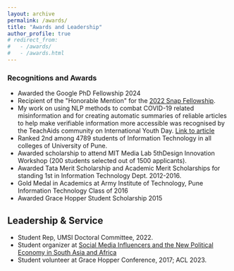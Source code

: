 ```yaml
---
layout: archive
permalink: /awards/
title: "Awards and Leadership"
author_profile: true
# redirect_from: 
#   - /awards/
#   - /awards.html
---
```


### Recognitions and Awards
* Awarded the Google PhD Fellowship 2024
* Recipient of the "Honorable Mention" for the [2022 Snap Fellowship](https://research.snap.com/fellowships.html).
* My work on using NLP methods to combat COVID-19 related misinformation and for creating automatic summaries of reliable articles to help make verifiable information more accessible was recognised by the TeachAids community on International Youth Day. [Link to article](https://teachaids.org/updates/international-youth-day-2022/)
* Ranked 2nd among 4789 students of Information Technology in all colleges of University of Pune.
* Awarded scholarship to attend MIT Media Lab 5thDesign Innovation Workshop (200 students selected out of 1500 applicants).
* Awarded Tata Merit Scholarship and Academic Merit Scholarships for standing 1st in Information Technology
Dept. 2012-2016.
* Gold Medal in Academics at Army Institute of Technology, Pune Information Technology Class of 2016
* Awarded Grace Hopper Student Scholarship 2015

## Leadership & Service
* Student Rep, UMSI Doctoral Committee, 2022.
* Student organizer at [Social Media Influencers and the New Political Economy in South Asia and Africa](https://joyojeet.people.si.umich.edu/influencers.htm)
* Student volunteer at Grace Hopper Conference, 2017; ACL 2023.


